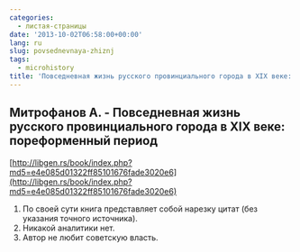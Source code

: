 ```yaml
---
categories:
  - листая-страницы
date: '2013-10-02T06:58:00+00:00'
lang: ru
slug: povsednevnaya-zhiznj
tags:
  - microhistory
title: 'Повседневная жизнь русского провинциального города в XIX веке: пореформенный период'
---
```





## Митрофанов А. - Повседневная жизнь русского провинциального города в XIX веке: пореформенный период

[http://libgen.rs/book/index.php?md5=e4e085d01322ff85101676fade3020e6](http://libgen.rs/book/index.php?md5=e4e085d01322ff85101676fade3020e6)  

1.  По своей сути книга представляет собой нарезку цитат (без указания точного источника).
2.  Никакой аналитики нет.
3.  Автор не любит советскую власть.
